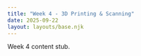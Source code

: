```yaml
---
title: "Week 4 - 3D Printing & Scanning"
date: 2025-09-22
layout: layouts/base.njk
---
```


Week 4 content stub.
